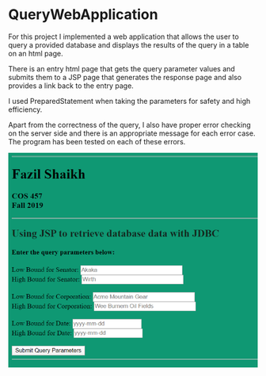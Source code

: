 # QueryWebApplication

For this project I implemented a web application that allows the user to query a provided database and displays the results of the query in a table on an html page.

There is an entry html page that gets the query parameter values and submits them to a JSP page that generates the response page and also provides a link back to the entry page.

I used PreparedStatement when taking the parameters for safety and high efficiency.

Apart from the correctness of the query, I also have proper error checking on the server side and there is an appropriate message for each error case. The program has been tested on each of these errors.

![](MainPage.PNG)

